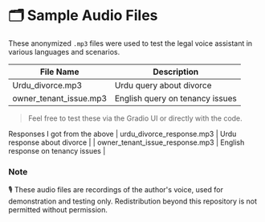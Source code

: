 # 🗂️ Sample Audio Files

These anonymized `.mp3` files were used to test the legal voice assistant in various languages and scenarios.

| File Name              | Description                      |
|------------------------|----------------------------------|
| Urdu_divorce.mp3 | Urdu query about divorce      |
| owner_tenant_issue.mp3  | English query on tenancy issues    |
> Feel free to test these via the Gradio UI or directly with the code.
> 
Responses I got from the above
| urdu_divorce_response.mp3 | Urdu response about divorce      |
| owner_tenant_issue_response.mp3  | English response on tenancy issues    |

### Note
🎙️ These audio files are recordings of the author's voice, used for demonstration and testing only. Redistribution beyond this repository is not permitted without permission.
